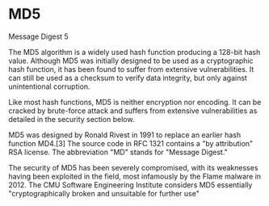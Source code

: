# MD5


Message Digest 5

The MD5 algorithm is a widely used hash function producing a 128-bit
hash value. Although MD5 was initially designed to be used as a
cryptographic hash function, it has been found to suffer from extensive
vulnerabilities. It can still be used as a checksum to verify data
integrity, but only against unintentional corruption.

Like most hash functions, MD5 is neither encryption nor encoding. It can
be cracked by brute-force attack and suffers from extensive
vulnerabilities as detailed in the security section below.

MD5 was designed by Ronald Rivest in 1991 to replace an earlier hash
function MD4.\[3\] The source code in RFC 1321 contains a "by
attribution" RSA license. The abbreviation "MD" stands for "Message
Digest."

The security of MD5 has been severely compromised, with its weaknesses
having been exploited in the field, most infamously by the Flame malware
in 2012. The CMU Software Engineering Institute considers MD5
essentially "cryptographically broken and unsuitable for further use"

